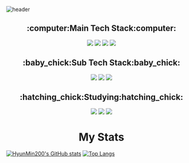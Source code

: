 ![header](https://capsule-render.vercel.app/api?type=waving&color=6ae676&height=300&section=header&text=Welcome&fontAlign=50&fontAlignY=45&desc=Hyunmin200's%20Github&descSize=25&descAlign=70&descAlignY=61&fontSize=120&fontColor=ffffff)
<div align = center>
  <h2>:computer:Main Tech Stack:computer:</h2>
  <img src="https://img.shields.io/badge/C-A8B9CC.svg?style=for-the-badge&logo=C&logoColor=white">
  <img src="https://img.shields.io/badge/Csharp-239120.svg?style=for-the-badge&logo=Csharp&logoColor=while">
  <img src="https://img.shields.io/badge/C++-00599C.svg?style=for-the-badge&logo=C%2B%2B&logoColor=white">
  <img src="https://img.shields.io/badge/Unity-FFFFFF.svg?style=for-the-badge&logo=Unity&logoColor=black">
  
  <h2>:baby_chick:Sub Tech Stack:baby_chick:</h2>
  <img src="https://img.shields.io/badge/HTML5-E34F26?style=for-the-badge&logo=HTML5&logoColor=white">
  <img src="https://img.shields.io/badge/CSS3-1572B6?style=for-the-badge&logo=CSS&logoColor=white">
  <img src="https://img.shields.io/badge/JavaScript-F7DF1E?style=for-the-badge&logo=JavaScript&logoColor=white">
  
  <h2>:hatching_chick:Studying:hatching_chick:</h2>
  <img src="https://img.shields.io/badge/Java-007396?style=for-the-badge&logo=OpenJDK&logoColor=white">
  <img src="https://img.shields.io/badge/Python-3776AB?style=for-the-badge&logo=Python&logoColor=white">
  <img src="https://img.shields.io/badge/Unreal-0E1128.svg?style=for-the-badge&logo=UnrealEngine&logoColor=white">
  
  <h1 style = align: center>My Stats</h1>
</div>

[![HyunMin200's GitHub stats](https://github-readme-stats.vercel.app/api?username=HyunMin200&theme=calm)](https://github.com/HyunMin200/github-readme-stats)
[![Top Langs](https://github-readme-stats.vercel.app/api/top-langs/?username=HyunMin200&layout=compact&theme=synthwave)](https://github.com/HyunMin200/github-readme-stats)
